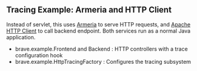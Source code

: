## Tracing Example: Armeria and HTTP Client

Instead of servlet, this uses [Armeria](https://armeria.dev/) to serve HTTP
requests, and [Apache HTTP Client](https://hc.apache.org/httpcomponents-client-4.5.x/) to call backend endpoint.
Both services run as a normal Java application.

*   brave.example.Frontend and Backend : HTTP controllers with a trace configuration hook
*   brave.example.HttpTracingFactory : Configures the tracing subsystem
